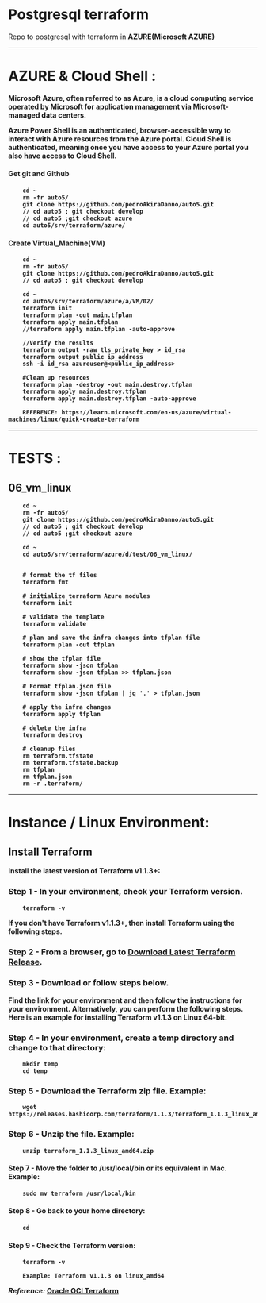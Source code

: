 # Postgresql terraform

Repo to postgresql with terraform in <strong>AZURE<strong/>(Microsoft AZURE)

---

# AZURE & Cloud Shell :

Microsoft Azure, often referred to as Azure, is a cloud computing service operated by Microsoft for application management via Microsoft-managed data centers.

Azure Power Shell is an authenticated, browser-accessible way to interact with Azure resources from the Azure portal. Cloud Shell is authenticated, meaning once you have access to your Azure portal you also have access to Cloud Shell.

#### Get git and Github

        cd ~
        rm -fr auto5/
        git clone https://github.com/pedroAkiraDanno/auto5.git
        // cd auto5 ; git checkout develop
        // cd auto5 ;git checkout azure
        cd auto5/srv/terraform/azure/

#### Create Virtual_Machine(VM)

        cd ~
        rm -fr auto5/
        git clone https://github.com/pedroAkiraDanno/auto5.git
        // cd auto5 ; git checkout develop

        cd ~
        cd auto5/srv/terraform/azure/a/VM/02/
        terraform init
        terraform plan -out main.tfplan
        terraform apply main.tfplan
        //terraform apply main.tfplan -auto-approve

        //Verify the results
        terraform output -raw tls_private_key > id_rsa
        terraform output public_ip_address
        ssh -i id_rsa azureuser@<public_ip_address>

        #Clean up resources
        terraform plan -destroy -out main.destroy.tfplan
        terraform apply main.destroy.tfplan
        terraform apply main.destroy.tfplan -auto-approve

        REFERENCE: https://learn.microsoft.com/en-us/azure/virtual-machines/linux/quick-create-terraform

---

# TESTS :

## 06_vm_linux

        cd ~
        rm -fr auto5/
        git clone https://github.com/pedroAkiraDanno/auto5.git
        // cd auto5 ; git checkout develop
        // cd auto5 ;git checkout azure

        cd ~
        cd auto5/srv/terraform/azure/d/test/06_vm_linux/


        # format the tf files
        terraform fmt

        # initialize terraform Azure modules
        terraform init

        # validate the template
        terraform validate

        # plan and save the infra changes into tfplan file
        terraform plan -out tfplan

        # show the tfplan file
        terraform show -json tfplan
        terraform show -json tfplan >> tfplan.json

        # Format tfplan.json file
        terraform show -json tfplan | jq '.' > tfplan.json

        # apply the infra changes
        terraform apply tfplan

        # delete the infra
        terraform destroy

        # cleanup files
        rm terraform.tfstate
        rm terraform.tfstate.backup
        rm tfplan
        rm tfplan.json
        rm -r .terraform/

---

# Instance / Linux Environment:

## Install Terraform

Install the latest version of Terraform v1.1.3+:

### Step 1 - In your environment, check your Terraform version.

        terraform -v

If you don't have Terraform v1.1.3+, then install Terraform using the following steps.

### Step 2 - From a browser, go to [Download Latest Terraform Release](https://www.terraform.io/downloads).

### Step 3 - Download or follow steps below.

Find the link for your environment and then follow the instructions for your environment. Alternatively, you can perform the following steps. Here is an example for installing Terraform v1.1.3 on Linux 64-bit.

### Step 4 - In your environment, create a temp directory and change to that directory:

        mkdir temp
        cd temp

### Step 5 - Download the Terraform zip file. Example:

        wget https://releases.hashicorp.com/terraform/1.1.3/terraform_1.1.3_linux_amd64.zip

### Step 6 - Unzip the file. Example:

        unzip terraform_1.1.3_linux_amd64.zip

#### Step 7 - Move the folder to /usr/local/bin or its equivalent in Mac. Example:

        sudo mv terraform /usr/local/bin

#### Step 8 - Go back to your home directory:

        cd

#### Step 9 - Check the Terraform version:

        terraform -v

        Example: Terraform v1.1.3 on linux_amd64

**_Reference:_** [Oracle OCI Terraform](https://docs.oracle.com/en-us/iaas/developer-tutorials/tutorials/tf-provider/01-summary.htm)
